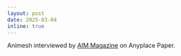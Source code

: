 ```yaml
---
layout: post
date: 2025-03-04
inline: true
---
```


Animesh interviewed by [AIM Magazine](https://analyticsindiamag.com/ai-news-updates/new-robotics-method-anyplace-achieves-object-placement-through-vlms-synthetic-data/) on Anyplace Paper.
